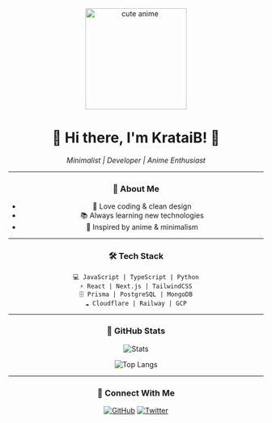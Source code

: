 <!-- Profile README for KrataiB -->

<div align="center">
  <img src="https://i.ibb.co/Jr8Yxsf/cute-anime-girl.png" width="200" alt="cute anime"/>
  
  # 🌸 Hi there, I'm **KrataiB**! 🌸
  
  *Minimalist | Developer | Anime Enthusiast*

  ---

  ### 💖 About Me
  - 🎀 Love coding & clean design
  - 📚 Always learning new technologies
  - 🌸 Inspired by anime & minimalism

  ---

  ### 🛠️ Tech Stack
  ```
  💻 JavaScript | TypeScript | Python
  ⚡ React | Next.js | TailwindCSS
  🗄️ Prisma | PostgreSQL | MongoDB
  ☁️ Cloudflare | Railway | GCP
  ```

  ---

  ### 🌸 GitHub Stats
  ![Stats](https://github-readme-stats.vercel.app/api?username=KrataiB&show_icons=true&theme=rose_pine&hide_border=true&bg_color=ffffff&title_color=ff69b4&icon_color=ff69b4&text_color=333333)
  
  ![Top Langs](https://github-readme-stats.vercel.app/api/top-langs/?username=KrataiB&layout=compact&theme=rose_pine&hide_border=true&bg_color=ffffff&title_color=ff69b4&text_color=333333)

  ---

  ### 🌸 Connect With Me
  [![GitHub](https://img.shields.io/badge/GitHub-KrataiB-ff69b4?style=for-the-badge&logo=github&logoColor=white)](https://github.com/KrataiB)
  [![Twitter](https://img.shields.io/badge/Twitter-@yourhandle-ff69b4?style=for-the-badge&logo=twitter&logoColor=white)](#)

</div>

